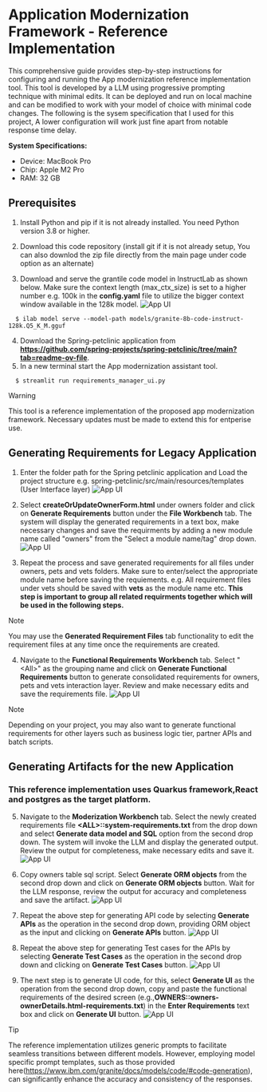 # Application Modernization Framework - Reference Implementation

This comprehensive guide provides step-by-step instructions for configuring and running the App modernization reference implementation tool. This tool is developed by a LLM using progressive prompting technique with minimal edits. It can be deployed and run on local machine and can be modified to work with your model of choice with minimal code changes.
The following is the sysem specification that I used for this project, A lower configuration will work just fine apart from notable response time delay.

**System Specifications:**

- Device: MacBook Pro
- Chip: Apple M2 Pro
- RAM: 32 GB 

## Prerequisites

1.  Install Python and pip if it is not already installed. You need Python version 3.8 or higher.

2. Download this code repository (install git if it is not already setup, You can also downlod the zip file directly from the main page under code option as an alternate)

3. Download and serve the grantile code model in InstructLab as shown below. Make sure the context length (max_ctx_size) is set to a higher number e.g. 100k in the **config.yaml** file to utilize the bigger context window available in the 128k model.
![App UI](./images/ContextSize.png)
```
  $ ilab model serve --model-path models/granite-8b-code-instruct-128k.Q5_K_M.gguf
```
4. Download the Spring-petclinic application from **https://github.com/spring-projects/spring-petclinic/tree/main?tab=readme-ov-file**.
5. In a new terminal start the App modernization assistant tool.
```
  $ streamlit run requirements_manager_ui.py
```
>[!WARNING]
>This tool is a reference implementation of the proposed app modernization framework. Necessary updates must be made to extend this for entperise use.
> 
## Generating Requirements for Legacy Application

1. Enter the folder path for the Spring petclinic application and Load the project structure e.g. spring-petclinic/src/main/resources/templates (User Interface layer)
![App UI](./images/LoadfProject_main.png)

2. Select **createOrUpdateOwnerForm.html** under owners folder and click on **Generate Requirements** button under the **File Workbench** tab. The system will display the generated requirements in a text box, make necessary changes and save the requirments by adding a new module name called "owners" from the "Select a module name/tag" drop down.
![App UI](./images/SaveRequirments_main.png)    

3. Repeat the process and save generated requirements for all files under owners, pets and vets folders. Make sure to enter/select the appropriate module name before saving the requiements. e.g. All requirement files under vets should be saved with **vets** as the module name etc. **This step is important to group all related requirments together which will be used in the following steps.**

>[!NOTE]
>You may use the **Generated Requirement Files** tab functionality to edit the requirement files at any time once the requirements are created.
 
4. Navigate to the **Functional Requirements Workbench** tab. Select "\<All\>" as the grouping name and click on **Generate Functional Requirements** button to generate consolidated requirements for owners, pets and vets interaction layer. Review and make necessary edits and save the requirements file.
![App UI](./images/Generate_Consolidate_Requirements.png)

>[!NOTE]
>Depending on your project, you may also want to generate functional requirements for other layers such as business logic tier, partner APIs and batch scripts.

## Generating Artifacts for the new Application

### This reference implementation uses Quarkus framework,React and postgres as the target platform.

5. Navigate to the **Moderization Workbench** tab. Select the newly created requirements file **\<ALL\>::system-requirements.txt** from the drop down and select **Generate data model and SQL** option from the second drop down. The system will invoke the LLM and display the generated output. Review the output for completeness, make necessary edits and save it.
![App UI](./images/DatamodelandSQL.png)

6. Copy owners table sql script. Select **Generate ORM objects** from the second drop down and click on **Generate ORM objects**  button. Wait for the LLM response, review the output for accuracy and completeness and save the artifact.
![App UI](./images/GenerateORM.png)

7. Repeat the above step for generating API code by selecting **Generate APIs** as the operation in the second drop down, providing ORM object as the input and clicking on **Generate APIs** button.
![App UI](./images/GenerateAPIs.png)   

8. Repeat the above step for generating Test cases for the APIs by selecting **Generate Test Cases** as the operation in the second drop down and clicking on **Generate Test Cases** button.
![App UI](./images/GenerateTestcases.png)

9. The next step is to generate UI code, for this, select **Generate UI** as the operation from the second drop down, copy and paste the functional requirements of the desired screen (e.g.,**OWNERS::owners-ownerDetails.html-requirements.txt**)  in the **Enter Requirements** text box and click on **Generate UI** button.
![App UI](./images/GenerateUI.png)

> [!TIP]
> The reference implementation utilizes generic prompts to facilitate seamless transitions between different models. However, employing model specific prompt templates, such as those provided here(https://www.ibm.com/granite/docs/models/code/#code-generation), can significantly enhance the accuracy and consistency of the responses.
